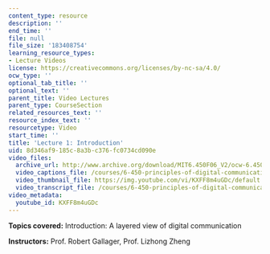 ```yaml
---
content_type: resource
description: ''
end_time: ''
file: null
file_size: '183408754'
learning_resource_types:
- Lecture Videos
license: https://creativecommons.org/licenses/by-nc-sa/4.0/
ocw_type: ''
optional_tab_title: ''
optional_text: ''
parent_title: Video Lectures
parent_type: CourseSection
related_resources_text: ''
resource_index_text: ''
resourcetype: Video
start_time: ''
title: 'Lecture 1: Introduction'
uid: 8d346af9-185c-8a3b-c376-fc0734cd090e
video_files:
  archive_url: http://www.archive.org/download/MIT6.450F06_V2/ocw-6.450-f06-2003-09-03_300k.mp4
  video_captions_file: /courses/6-450-principles-of-digital-communications-i-fall-2006/95a1a995a4aa5dc58fc9860b01f2be5c_KXFF8m4uGDc.vtt
  video_thumbnail_file: https://img.youtube.com/vi/KXFF8m4uGDc/default.jpg
  video_transcript_file: /courses/6-450-principles-of-digital-communications-i-fall-2006/83f24feebc759e5eeabeb0390f453701_KXFF8m4uGDc.pdf
video_metadata:
  youtube_id: KXFF8m4uGDc
---
```


**Topics covered:** Introduction: A layered view of digital communication

**Instructors:** Prof. Robert Gallager, Prof. Lizhong Zheng

